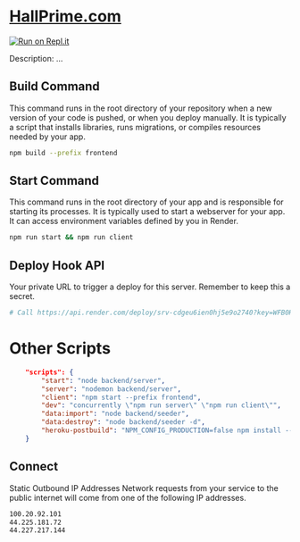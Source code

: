 # [HallPrime.com](https://asapdeals.onrender.com)

[![Run on Repl.it](https://replit.com/badge/github/africanDeals/hallprime)](https://replit.com/new/github/africanDeals/hallprime)

Description: ...

## Build Command

This command runs in the root directory of your repository when a new version of your code is pushed, or when you deploy manually. It is typically a script that installs libraries, runs migrations, or compiles resources needed by your app.

```bash
npm build --prefix frontend
```

## Start Command

This command runs in the root directory of your app and is responsible for starting its processes. It is typically used to start a webserver for your app. It can access environment variables defined by you in Render.

```bash
npm run start && npm run client
```

## Deploy Hook API

Your private URL to trigger a deploy for this server. Remember to keep this a secret.

```bash
# Call https://api.render.com/deploy/srv-cdgeu6ien0hj5e9o2740?key=WFB0HyDfuPg
```

# Other Scripts

```json
    "scripts": {
        "start": "node backend/server",
        "server": "nodemon backend/server",
        "client": "npm start --prefix frontend",
        "dev": "concurrently \"npm run server\" \"npm run client\"",
        "data:import": "node backend/seeder",
        "data:destroy": "node backend/seeder -d",
        "heroku-postbuild": "NPM_CONFIG_PRODUCTION=false npm install --prefix frontend && npm run build --prefix frontend"
    }
```

## Connect

Static Outbound IP Addresses
Network requests from your service to the public internet will come from one of the following IP addresses.

```bash
100.20.92.101
44.225.181.72
44.227.217.144
```
